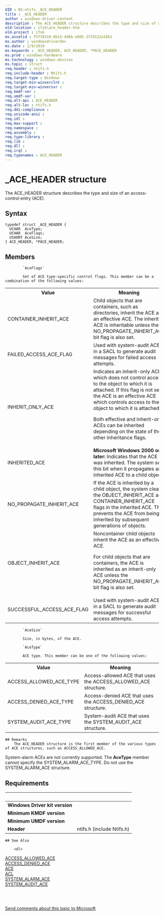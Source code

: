 ```yaml
---
UID : NS:ntifs._ACE_HEADER
title : _ACE_HEADER
author : windows-driver-content
description : The ACE_HEADER structure describes the type and size of an access-control entry (ACE).
old-location : ifsk\ace_header.htm
old-project : ifsk
ms.assetid : f5f39310-8b15-4d6b-a985-3f25522a16b1
ms.author : windowsdriverdev
ms.date : 1/9/2018
ms.keywords : _ACE_HEADER, ACE_HEADER, *PACE_HEADER
ms.prod : windows-hardware
ms.technology : windows-devices
ms.topic : struct
req.header : ntifs.h
req.include-header : Ntifs.h
req.target-type : Windows
req.target-min-winverclnt : 
req.target-min-winversvr : 
req.kmdf-ver : 
req.umdf-ver : 
req.alt-api : ACE_HEADER
req.alt-loc : ntifs.h
req.ddi-compliance : 
req.unicode-ansi : 
req.idl : 
req.max-support : 
req.namespace : 
req.assembly : 
req.type-library : 
req.lib : 
req.dll : 
req.irql : 
req.typenames : ACE_HEADER
---
```


# _ACE_HEADER structure
The ACE_HEADER structure describes the type and size of an access-control entry (ACE).

## Syntax
````
typedef struct _ACE_HEADER {
  UCHAR  AceType;
  UCHAR  AceFlags;
  USHORT AceSize;
} ACE_HEADER, *PACE_HEADER;
````

## Members

        
            `AceFlags`

            Set of ACE type-specific control flags. This member can be a combination of the following values: 

<table>
<tr>
<th>Value</th>
<th>Meaning</th>
</tr>
<tr>
<td>
CONTAINER_INHERIT_ACE

</td>
<td>
Child objects that are containers, such as directories, inherit the ACE as an effective ACE. The inherited ACE is inheritable unless the NO_PROPAGATE_INHERIT_ACE bit flag is also set. 

</td>
</tr>
<tr>
<td>
FAILED_ACCESS_ACE_FLAG

</td>
<td>
Used with system-audit ACEs in a SACL to generate audit messages for failed access attempts.

</td>
</tr>
<tr>
<td>
INHERIT_ONLY_ACE

</td>
<td>
Indicates an inherit-only ACE which does not control access to the object to which it is attached. If this flag is not set, the ACE is an effective ACE which controls access to the object to which it is attached. 

Both effective and inherit-only ACEs can be inherited depending on the state of the other inheritance flags. 

</td>
</tr>
<tr>
<td>
INHERITED_ACE

</td>
<td>
<b>Microsoft Windows 2000 or later: </b>Indicates that the ACE was inherited. The system sets this bit when it propagates an inherited ACE to a child object. 

</td>
</tr>
<tr>
<td>
NO_PROPAGATE_INHERIT_ACE

</td>
<td>
If the ACE is inherited by a child object, the system clears the OBJECT_INHERIT_ACE and CONTAINER_INHERIT_ACE flags in the inherited ACE. This prevents the ACE from being inherited by subsequent generations of objects. 

</td>
</tr>
<tr>
<td>
OBJECT_INHERIT_ACE

</td>
<td>
Noncontainer child objects inherit the ACE as an effective ACE. 

For child objects that are containers, the ACE is inherited as an inherit-only ACE unless the NO_PROPAGATE_INHERIT_ACE bit flag is also set.

</td>
</tr>
<tr>
<td>
SUCCESSFUL_ACCESS_ACE_FLAG

</td>
<td>
Used with system-audit ACEs in a SACL to generate audit messages for successful access attempts. 

</td>
</tr>
</table>
        
            `AceSize`

            Size, in bytes, of the ACE.
        
            `AceType`

            ACE type. This member can be one of the following values: 

<table>
<tr>
<th>Value</th>
<th>Meaning</th>
</tr>
<tr>
<td>
ACCESS_ALLOWED_ACE_TYPE

</td>
<td>
Access-allowed ACE that uses the ACCESS_ALLOWED_ACE structure.

</td>
</tr>
<tr>
<td>
ACCESS_DENIED_ACE_TYPE

</td>
<td>
Access-denied ACE that uses the ACCESS_DENIED_ACE structure.

</td>
</tr>
<tr>
<td>
SYSTEM_AUDIT_ACE_TYPE

</td>
<td>
System-audit ACE that uses the SYSTEM_AUDIT_ACE structure.

</td>
</tr>
</table>

    ## Remarks
        The ACE_HEADER structure is the first member of the various types of ACE structures, such as ACCESS_ALLOWED_ACE. 

System-alarm ACEs are not currently supported. The <b>AceType</b> member cannot specify the SYSTEM_ALARM_ACE_TYPE. Do not use the SYSTEM_ALARM_ACE structure.

## Requirements
| &nbsp; | &nbsp; |
| ---- |:---- |
| **Windows Driver kit version** |  |
| **Minimum KMDF version** |  |
| **Minimum UMDF version** |  |
| **Header** | ntifs.h (include Ntifs.h) |

    ## See Also

        <dl>
<dt>
<a href="..\ntifs\ns-ntifs-_access_allowed_ace.md">ACCESS_ALLOWED_ACE</a>
</dt>
<dt>
<a href="..\ntifs\ns-ntifs-_access_denied_ace.md">ACCESS_DENIED_ACE</a>
</dt>
<dt>
<a href="https://msdn.microsoft.com/library/windows/hardware/ff538844">ACE</a>
</dt>
<dt>
<a href="..\wdm\ns-wdm-_acl.md">ACL</a>
</dt>
<dt>
<a href="..\ntifs\ns-ntifs-_system_alarm_ace.md">SYSTEM_ALARM_ACE</a>
</dt>
<dt>
<a href="..\ntifs\ns-ntifs-_system_audit_ace.md">SYSTEM_AUDIT_ACE</a>
</dt>
</dl>
 

 

<a href="mailto:wsddocfb@microsoft.com?subject=Documentation%20feedback [ifsk\ifsk]:%20ACE_HEADER structure%20 RELEASE:%20(1/9/2018)&amp;body=%0A%0APRIVACY STATEMENT%0A%0AWe use your feedback to improve the documentation. We don't use your email address for any other purpose, and we'll remove your email address from our system after the issue that you're reporting is fixed. While we're working to fix this issue, we might send you an email message to ask for more info. Later, we might also send you an email message to let you know that we've addressed your feedback.%0A%0AFor more info about Microsoft's privacy policy, see http://privacy.microsoft.com/en-us/default.aspx." title="Send comments about this topic to Microsoft">Send comments about this topic to Microsoft</a>